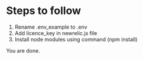 # Steps to follow
1. Rename .env_example to .env
2. Add licence_key in newrelic.js file
3. Install node modules using command (npm install)

You are done.
